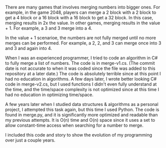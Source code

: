 There are many games that involves merging numbers into bigger ones. For example, in the game 2048, players can merge a 2 block with a 2 block to get a 4 block or a 16 block with a 16 block to get a 32 block. In this case, merging results in 2x the value. In other games, merging results in the value + 1. For example, a 3 and 3 merge into a 4. 

In the value + 1 scenarioe, the numbers are not fully merged until no more merges can be performed. For example, a 2, 2, and 3 can merge once into 3 and 3 and again into 4.

When I was an experienced programmer, I tried to code an algorithm in C# to fully merge a list of numbers. The code is in merge-v1.cs. (The commit date is not accurate to when it was coded since the file was added to this repository at a later date.) The code is absolutely terrible since at this point I had no education in algorithms. A few days later, I wrote better looking C# code in merge-v2.cs, but I used functions I didn't even fully understand at the time, and the time/space complexity is not optimized since at this time I had no education in optimizing time/space. 

A few years later when I studied data structures & algorithms as a personal project, I attempted this task again, but this time I used Python. The code is found in merge.py, and it is significantly more optimized and readable than my previous attempts. It is O(n) time and O(n) space since it uses a set to allow constant-time access when searching for a number to merge. 

I included this code and story to show the evolution of my programming over just a couple years. 
